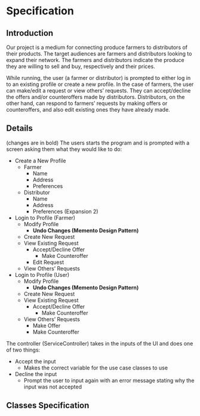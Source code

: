 # Specification

## Introduction

Our project is a medium for connecting produce farmers to distributors of their products. The target audiences are farmers and distributors looking to expand their network. The farmers and distributors indicate the produce they are willing to sell and buy, respectively and their prices.

While running, the user (a farmer or distributor) is prompted to either log in to an existing profile or create a new profile. In the case of farmers, the user can make/edit a request or view others’ requests. They can accept/decline the offers and/or counteroffers made by distributors. Distributors, on the other hand, can respond to farmers’ requests by making offers or counteroffers, and also edit existing ones they have already made.

## Details

(changes are in bold)
The users starts the program and is prompted with a screen asking them what they would like to do:

- Create a New Profile
    * Farmer
        + Name
        + Address
        + Preferences
    * Distributor
        + Name
        + Address
        + Preferences (Expansion 2)
- Login to Profile (Farmer)
    * Modify Profile
        * **Undo Changes (Memento Design Pattern)**
    * Create New Request
    * View Existing Request
        + Accept/Decline Offer
            + Make Counteroffer
        + Edit Request
    * View Others’ Requests
- Login to Profile (User)
    * Modify Profile
        * **Undo Changes (Memento Design Pattern)**
    * Create New Request
    * View Existing Request
        + Accept/Decline Offer
            + Make Counteroffer
    * View Others’ Requests
        + Make Offer
        + Make Counteroffer


The controller (ServiceController) takes in the inputs of the UI and does one of two things:
- Accept the input
    * Makes the correct variable for the use case classes to use
- Decline the input
    * Prompt the user to input again with an error message stating why the input was not accepted

## Classes Specification
